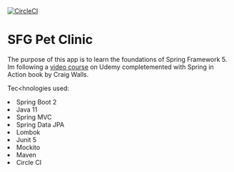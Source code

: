 [![CircleCI](https://circleci.com/gh/martin090/sfg-pet-clinic.svg?style=svg)](<https://app.circleci.com/pipelines/github/martin090/sfg-pet-clinic>)

# SFG Pet Clinic
The purpose of this app is to learn the foundations of Spring Framework 5. 
Im following a <a href="https://www.udemy.com/course/spring-framework-5-beginner-to-guru/"> video course</a> on Udemy completemented with Spring in Action book by Craig Walls. 


Tec<hnologies used:
<li> Spring Boot 2 </li>
<li> Java 11 </li>
<li> Spring MVC </li>
<li> Spring Data JPA </li>
<li> Lombok </li>
<li> Junit 5 </li>
<li> Mockito </li>
<li> Maven </li>
<li> Circle CI </li>
